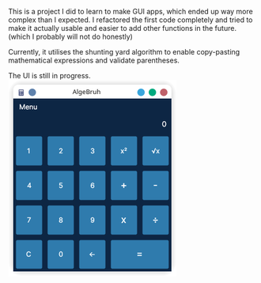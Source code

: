 This is a project I did to learn to make GUI apps, which ended up way more complex than I expected.
I refactored the first code completely and tried to make it actually usable and easier to add other functions in the future. 
(which I probably will not do honestly)

Currently, it utilises the shunting yard algorithm to enable copy-pasting mathematical expressions and validate parentheses.

The UI is still in progress.
![algebruhview](https://github.com/pointandlaugheveryone/AlgeBruh/blob/main/algebruhview.png)

